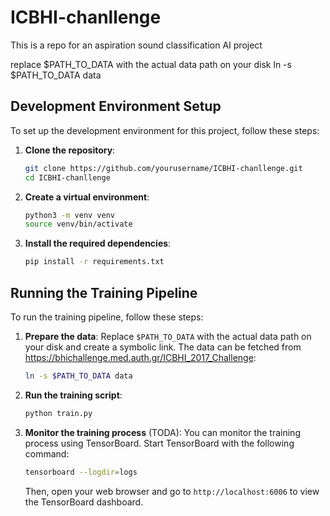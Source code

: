 # ICBHI-chanllenge
This is a repo for an aspiration sound classification AI project

replace $PATH_TO_DATA with the actual data path on your disk
ln -s $PATH_TO_DATA data

## Development Environment Setup

To set up the development environment for this project, follow these steps:

1. **Clone the repository**:
    ```bash
    git clone https://github.com/yourusername/ICBHI-chanllenge.git
    cd ICBHI-chanllenge
    ```

2. **Create a virtual environment**:
    ```bash
    python3 -m venv venv
    source venv/bin/activate
    ```

3. **Install the required dependencies**:
    ```bash
    pip install -r requirements.txt
    ```

## Running the Training Pipeline

To run the training pipeline, follow these steps:

1. **Prepare the data**:
    Replace `$PATH_TO_DATA` with the actual data path on your disk and create a symbolic link. The data can be fetched from https://bhichallenge.med.auth.gr/ICBHI_2017_Challenge:
    ```bash
    ln -s $PATH_TO_DATA data
    ```

2. **Run the training script**:
    ```bash
    python train.py
    ```

3. **Monitor the training process** (TODA):
    You can monitor the training process using TensorBoard. Start TensorBoard with the following command:
    ```bash
    tensorboard --logdir=logs
    ```

    Then, open your web browser and go to `http://localhost:6006` to view the TensorBoard dashboard.

